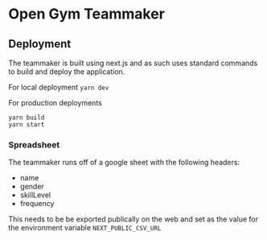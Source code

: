 # Open Gym Teammaker

## Deployment

The teammaker is built using next.js and as such uses standard commands to build and deploy the application.

For local deployment
```yarn dev```

For production deployments
```
yarn build
yarn start
```

### Spreadsheet
The teammaker runs off of a google sheet with the following headers:
- name	
- gender	
- skillLevel	
- frequency

This needs to be be exported publically on the web and set as the value for the environment variable `NEXT_PUBLIC_CSV_URL`